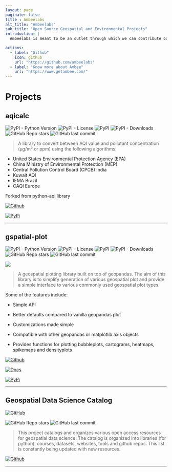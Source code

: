 ```yaml
---
layout: page
paginate: false
title : Ambeelabs 
alt_title: "Ambeelabs"
sub_title: "Open Source Geospatial and Environmental Projects"
introduction: |
  Ambeelabs is meant to be an outlet through which we can contribute our code, data and models and engage with the open source community.

actions:
  - label: "Github"
    icon: github
    url: "https://github.com/ambeelabs"
  - label: "Know more about Ambee"
    url: "https://www.getambee.com/"
---
```


# Projects

## aqicalc

![PyPI - Python Version](https://img.shields.io/pypi/pyversions/aqicalc?style=for-the-badge)
![PyPI - License](https://img.shields.io/pypi/l/aqicalc?style=for-the-badge)
![PyPI](https://img.shields.io/pypi/v/aqicalc?style=for-the-badge)
![PyPI - Downloads](https://img.shields.io/pypi/dm/aqicalc?style=for-the-badge)
![GitHub Repo stars](https://img.shields.io/github/stars/ambeelabs/aqicalc?style=for-the-badge)
![GitHub last commit](https://img.shields.io/github/last-commit/ambeelabs/aqicalc?style=for-the-badge)

> A library to convert between AQI value and pollutant concentration
> (µg/m³ or ppm) using the following algorithms:

- United States Environmental Protection Agency (EPA)
- China Ministry of Environmental Protection (MEP)
- Central Pollution Control Board (CPCB) India
- Kuwait AQI
- IEMA Brazil
- CAQI Europe

Forked from python-aqi library

[<img title="" src="https://img.shields.io/badge/Github-aqicalc-%23339CA1?style=for-the-badge&logo=github" alt="Github">](https://github.com/ambeelabs/aqicalc)

[<img title="" src="https://img.shields.io/badge/PyPi-aqicalc-%23339CA1?style=for-the-badge&logo=pypi" alt="PyPi">](https://pypi.org/project/aqicalc/)

---

## gspatial-plot

![PyPI - Python Version](https://img.shields.io/pypi/pyversions/gspatial-plot?style=for-the-badge)
![PyPI - License](https://img.shields.io/pypi/l/gspatial-plot?style=for-the-badge)
![PyPI](https://img.shields.io/pypi/v/gspatial-plot?style=for-the-badge)
![PyPI - Downloads](https://img.shields.io/pypi/dm/gspatial-plot?style=for-the-badge)
![GitHub Repo stars](https://img.shields.io/github/stars/ambeelabs/gspatial_plot?style=for-the-badge)
![GitHub last commit](https://img.shields.io/github/last-commit/ambeelabs/gspatial_plot?style=for-the-badge)

![](https://gspatial-plot.readthedocs.io/en/latest/_images/logo.png)

> A geospatial plotting library built on top of geopandas. The aim of this library is to simplify generation of various geospatial plot and provide a simple interface to various commonly used geospatial plot types.

Some of the features include:

- Simple API

- Better defaults compared to vanilla geopandas plot

- Customizations made simple

- Compatible with other geopandas or matplotlib axis objects

- Provides functions for plotting bubbleplots, cartograms, heatmaps, spikemaps and densityplots

[<img title="" src="https://img.shields.io/badge/Github-gspatial_plot-%23339CA1?style=for-the-badge&logo=github" alt="Github">](https://github.com/ambeelabs/gspatial_plot)

[<img title="" src="https://img.shields.io/badge/Docs-gspatial_plot-%23339CA1?style=for-the-badge&logo=readthedocs" alt="Docs">](https://gspatial-plot.readthedocs.io/en/latest/)

[<img title="" src="https://img.shields.io/badge/PyPi-gspatial_plot-%23339CA1?style=for-the-badge&logo=pypi" alt="PyPi">](https://pypi.org/project/gspatial-plot/)

---

## Geospatial Data Science Catalog

![GitHub](https://img.shields.io/github/license/ambeelabs/geospatial_data_science_catalog?style=for-the-badge)

![GitHub Repo stars](https://img.shields.io/github/stars/ambeelabs/aqicalc?style=for-the-badge)
![GitHub last commit](https://img.shields.io/github/last-commit/ambeelabs/geospatial_data_science_catalog?style=for-the-badge)

> This project catalogs and organizes various open access resources for geospatial data science. The catalog is organized into libraries (for python), courses, datasets, websites, tools and github repos. This list is constantly being updated with new resources.

[<img title="" src="https://img.shields.io/badge/Github-geospatial_data_science_catalog-%23339CA1?style=for-the-badge&logo=github" alt="Github">](https://github.com/ambeelabs/geospatial_data_science_catalog)

---
